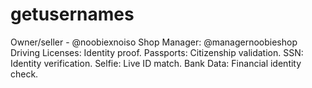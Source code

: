# getusernames
Owner/seller - @noobiexnoiso Shop Manager: @managernoobieshop Driving Licenses: Identity proof. Passports: Citizenship validation. SSN: Identity verification. Selfie: Live ID match. Bank Data: Financial identity check.
